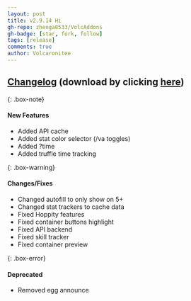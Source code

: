 ```yaml
---
layout: post
title: v2.9.14 Hi
gh-repo: zhenga8533/VolcAddons
gh-badge: [star, fork, follow]
tags: [release]
comments: true
author: Volcaronitee
---
```


## [Changelog](https://github.com/zhenga8533/VolcAddons/releases/tag/v2.9.14) (download by clicking [here](https://github.com/zhenga8533/VolcAddons/releases/download/v2.9.14/VolcAddons.zip))

{: .box-note}

#### New Features

- Added API cache
- Added stat color selector (/va toggles)
- Added ?time
- Added truffle time tracking

{: .box-warning}

#### Changes/Fixes

- Changed autofill to only show on 5+
- Changed stat trackers to cache data
- Fixed Hoppity features
- Fixed container buttons highlight
- Fixed API backend
- Fixed skill tracker
- Fixed container preview

{: .box-error}

#### Deprecated

- Removed egg announce
